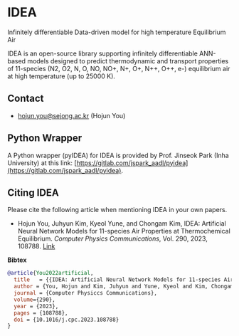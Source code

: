# IDEA
Infinitely differentiable Data-driven model for high temperature Equilibrium Air

IDEA is an open-source library supporting infinitely differentiable ANN-based models designed to predict thermodynamic and transport properties of 11-species (N2, O2, N, O, NO, NO+, N+, O+, N++, O++, e-) equilibrium air at high temperature (up to 25000 K).

## Contact

* hojun.you@sejong.ac.kr (Hojun You)

## Python Wrapper

A Python wrapper (pyIDEA) for IDEA is provided by Prof. Jinseok Park (Inha University) at this link: [https://gitlab.com/jspark_aadl/pyidea](https://gitlab.com/jspark_aadl/pyidea).

## Citing IDEA
Please cite the following article when mentioning IDEA in your own papers.

* Hojun You, Juhyun Kim, Kyeol Yune, and Chongam Kim, IDEA: Artificial Neural Network Models for 11-species Air Properties at Thermochemical Equilibrium. *Computer Physics Communications*, Vol. 290, 2023, 108788. [Link](https://doi.org/10.1016/j.cpc.2023.108788)

**Bibtex**
```bibtex
@article{You2022artificial,
  title   = {{IDEA: Artificial Neural Network Models for 11-species Air Properties at Thermochemical Equilibrium}},
  author = {You, Hojun and Kim, Juhyun and Yune, Kyeol and Kim, Chongam},
  journal = {Computer Physiccs Communications},
  volume={290},
  year = {2023},
  pages = {108788},
  doi = {10.1016/j.cpc.2023.108788}
}